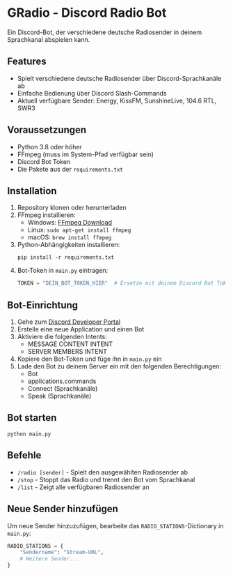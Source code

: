 # GRadio - Discord Radio Bot

Ein Discord-Bot, der verschiedene deutsche Radiosender in deinem Sprachkanal abspielen kann.

## Features

- Spielt verschiedene deutsche Radiosender über Discord-Sprachkanäle ab
- Einfache Bedienung über Discord Slash-Commands
- Aktuell verfügbare Sender: Energy, KissFM, SunshineLive, 104.6 RTL, SWR3

## Voraussetzungen

- Python 3.8 oder höher
- FFmpeg (muss im System-Pfad verfügbar sein)
- Discord Bot Token
- Die Pakete aus der `requirements.txt`

## Installation

1. Repository klonen oder herunterladen
2. FFmpeg installieren:
   - Windows: [FFmpeg Download](https://ffmpeg.org/download.html)
   - Linux: `sudo apt-get install ffmpeg`
   - macOS: `brew install ffmpeg`
3. Python-Abhängigkeiten installieren:
   ```
   pip install -r requirements.txt
   ```
4. Bot-Token in `main.py` eintragen:
   ```python
   TOKEN = "DEIN_BOT_TOKEN_HIER"  # Ersetze mit deinem Discord Bot Token
   ```

## Bot-Einrichtung

1. Gehe zum [Discord Developer Portal](https://discord.com/developers/applications)
2. Erstelle eine neue Application und einen Bot
3. Aktiviere die folgenden Intents:
   - MESSAGE CONTENT INTENT
   - SERVER MEMBERS INTENT
4. Kopiere den Bot-Token und füge ihn in `main.py` ein
5. Lade den Bot zu deinem Server ein mit den folgenden Berechtigungen:
   - Bot
   - applications.commands
   - Connect (Sprachkanäle)
   - Speak (Sprachkanäle)

## Bot starten

```
python main.py
```

## Befehle

- `/radio [sender]` - Spielt den ausgewählten Radiosender ab
- `/stop` - Stoppt das Radio und trennt den Bot vom Sprachkanal
- `/list` - Zeigt alle verfügbaren Radiosender an

## Neue Sender hinzufügen

Um neue Sender hinzuzufügen, bearbeite das `RADIO_STATIONS`-Dictionary in `main.py`:

```python
RADIO_STATIONS = {
    "Sendername": "Stream-URL",
    # Weitere Sender...
}
```
